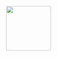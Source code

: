 <div align="center">
  <a href="https://github.com/etercy">
  <img height="120em" src="https://github-readme-stats.vercel.app/api?username=etercy&show_icons=true&theme=jolly&include_all_commits=true&count_private=true"/>
</div>
